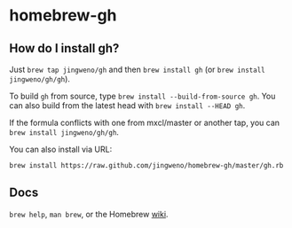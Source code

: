 homebrew-gh
===========

How do I install gh?
--------------------------------
Just `brew tap jingweno/gh` and then `brew install gh` (or `brew install jingweno/gh/gh`).

To build `gh` from source, type `brew install --build-from-source gh`.
You can also build from the latest head with `brew install --HEAD gh`.

If the formula conflicts with one from mxcl/master or another tap, you
can `brew install jingweno/gh/gh`.

You can also install via URL:

```
brew install https://raw.github.com/jingweno/homebrew-gh/master/gh.rb
```

Docs
----
`brew help`, `man brew`, or the Homebrew [wiki](http://wiki.github.com/mxcl/homebrew).
